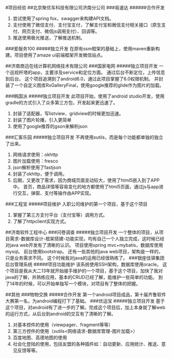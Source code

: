 #项目经验
##北京聚优车科技有限公司济南分公司
###易速达
######合作开发
1. 尝试使用了spring fox，swagger来构建API文档。
2. 支付使用了微信支付、支付宝支付，了解支付宝和微信支付相关接口（原生支付、网页支付、微信js调用支付）、回调等。
3. 推送使用极光推送，了解推送机制。

###爱服务100
#####独立开发
在原有ssm框架的基础上，使用maven重新构建。项目使用了amaze ui前端框架开发微信站点。

##济南商迅在线计算机网络技术有限公司
###国家电网
#####独立项目开发
一个巡视杆塔的app，主要涉及service和定位方面。 通过后台不断定位，上传信息到后台。 这个项目追溯到了android6.0，通过此项目掌握了6.0权限机制。 并封装了一个自定义图库RxGalleryFinal，使用google推荐的glide作为图片的加载。

###韩国派
#####独立项目开发
此项目开始，使用了android studio开发，使用gradle的方式引入了众多第三方包，开发起来更迅速了。
1. 封装了适配器，写listview、gridview的时候更加迅速。
2. 封装了图片轮播，引入更简单
3. 使用了google推荐的gson来解析json

###汇客乐园
#####独立项目开发
不再使用xutils，而是每个功能都单独的独立了出来。
1. 网络请求使用：okhttp
2. 图片加载使用：fresco
3. json解析使用了fastjson
4. 封装了okhttp，便于调用。
5. 后期，又更改了需求，因为商城页面变动较大，使用了html5嵌入到了APP中。 首页，商品详情等容易变化的地方都使用了html5页面，通过js与app进行交互，弹窗、支付等操作由APP实现。

###工程宝
#####项目维护
入职公司维护的第一个项目，基于这个项目
1. 掌握了第三方支付平台（支付宝等）调用方式。
2. 了解了httpclient实现方式。

##济南软件工程中心
###问卷调查
#####独立项目开发
一个整体的项目，从项目需求-数据库设计-框架搭建-功能实现，均有自己一个人独立完成，这时候已经对java web开发有了清晰的认识。 项目使用spring mvc+mybatis，数据库使用mysql。 前台使用bootstrap。 还有一些其他的java web项目，架构是一样的，只是业务需求不同。 这个时候我对java的运用已经很熟练了。
###银座佳驿集团后台管理系统
#####项目功能维护
该系统使用SSH架构，数据库使用oracle。 这个项目是我从大二13年就开始接手维护的一个项目，基于这个项目，加快了我对java的了解，并熟练应用，基本的CRUD已经了解，能维护一些简单的功能。 到了14年的时候，可以开始单独写一个模块，对项目有了整体的把握。

##其他
###物物交换
#####合作开发
第一个android项目成品，第十届齐鲁软件大赛第一名，为android编程打下了基础。
###优运宝
#####独立项目开发
基于这个项目，对android有了进一步的了解。完成这个项目后，加上本身就了解web的运行方式，从后台到android的交互有了清晰的了解。
1. 对基本控件的使用（viewpager、fragment等等）
2. 第三方控件的使用（xutils<网络请求-数据库管理-图片加载>）
3. 百度地图、高德地图的使用
4. 社会化登陆的使用，包括友盟的各种插件如：自动更新、应用统计、推送、意见反馈等等。
